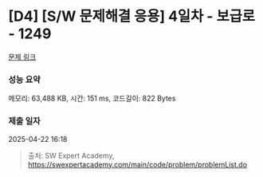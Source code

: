 # [D4] [S/W 문제해결 응용] 4일차 - 보급로 - 1249 

[문제 링크](https://swexpertacademy.com/main/code/problem/problemDetail.do?contestProbId=AV15QRX6APsCFAYD) 

### 성능 요약

메모리: 63,488 KB, 시간: 151 ms, 코드길이: 822 Bytes

### 제출 일자

2025-04-22 16:18



> 출처: SW Expert Academy, https://swexpertacademy.com/main/code/problem/problemList.do
